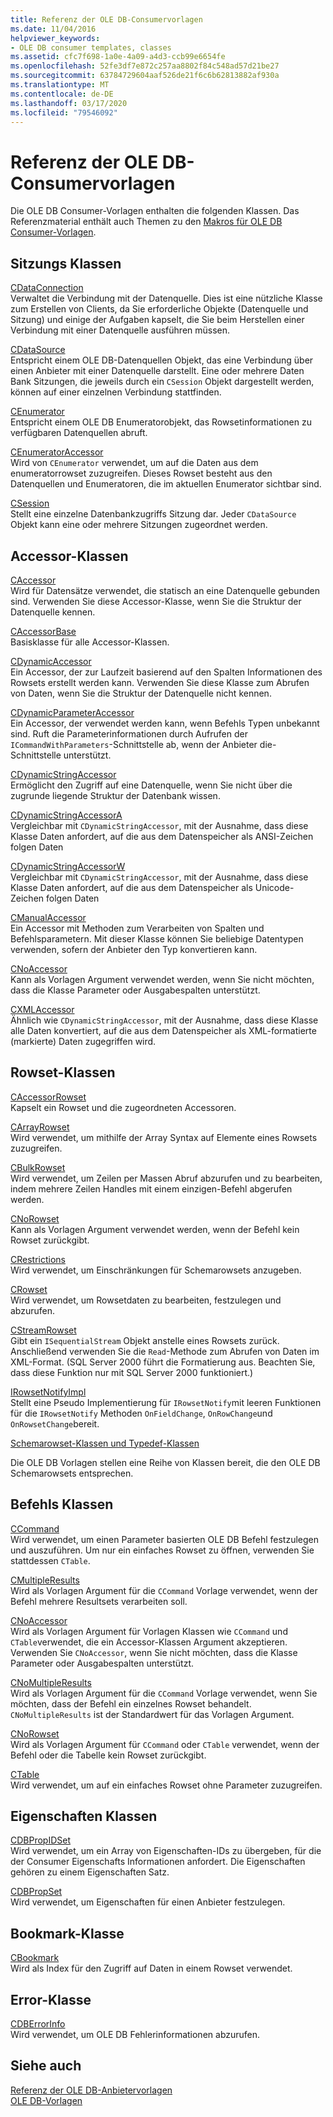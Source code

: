 ```yaml
---
title: Referenz der OLE DB-Consumervorlagen
ms.date: 11/04/2016
helpviewer_keywords:
- OLE DB consumer templates, classes
ms.assetid: cfc7f698-1a0e-4a09-a4d3-ccb99e6654fe
ms.openlocfilehash: 52fe3df7e872c257aa8802f84c548ad57d21be27
ms.sourcegitcommit: 63784729604aaf526de21f6c6b62813882af930a
ms.translationtype: MT
ms.contentlocale: de-DE
ms.lasthandoff: 03/17/2020
ms.locfileid: "79546092"
---
```

# <a name="ole-db-consumer-templates-reference"></a>Referenz der OLE DB-Consumervorlagen

Die OLE DB Consumer-Vorlagen enthalten die folgenden Klassen. Das Referenzmaterial enthält auch Themen zu den [Makros für OLE DB Consumer-Vorlagen](../../data/oledb/macros-and-global-functions-for-ole-db-consumer-templates.md).

## <a name="session-classes"></a>Sitzungs Klassen

[CDataConnection](../../data/oledb/cdataconnection-class.md)<br/>
Verwaltet die Verbindung mit der Datenquelle. Dies ist eine nützliche Klasse zum Erstellen von Clients, da Sie erforderliche Objekte (Datenquelle und Sitzung) und einige der Aufgaben kapselt, die Sie beim Herstellen einer Verbindung mit einer Datenquelle ausführen müssen.

[CDataSource](../../data/oledb/cdatasource-class.md)<br/>
Entspricht einem OLE DB-Datenquellen Objekt, das eine Verbindung über einen Anbieter mit einer Datenquelle darstellt. Eine oder mehrere Daten Bank Sitzungen, die jeweils durch ein `CSession` Objekt dargestellt werden, können auf einer einzelnen Verbindung stattfinden.

[CEnumerator](../../data/oledb/cenumerator-class.md)<br/>
Entspricht einem OLE DB Enumeratorobjekt, das Rowsetinformationen zu verfügbaren Datenquellen abruft.

[CEnumeratorAccessor](../../data/oledb/cenumeratoraccessor-class.md)<br/>
Wird von `CEnumerator` verwendet, um auf die Daten aus dem enumeratorrowset zuzugreifen. Dieses Rowset besteht aus den Datenquellen und Enumeratoren, die im aktuellen Enumerator sichtbar sind.

[CSession](../../data/oledb/csession-class.md)<br/>
Stellt eine einzelne Datenbankzugriffs Sitzung dar. Jeder `CDataSource` Objekt kann eine oder mehrere Sitzungen zugeordnet werden.

## <a name="accessor-classes"></a>Accessor-Klassen

[CAccessor](../../data/oledb/caccessor-class.md)<br/>
Wird für Datensätze verwendet, die statisch an eine Datenquelle gebunden sind. Verwenden Sie diese Accessor-Klasse, wenn Sie die Struktur der Datenquelle kennen.

[CAccessorBase](../../data/oledb/caccessorbase-class.md)<br/>
Basisklasse für alle Accessor-Klassen.

[CDynamicAccessor](../../data/oledb/cdynamicaccessor-class.md)<br/>
Ein Accessor, der zur Laufzeit basierend auf den Spalten Informationen des Rowsets erstellt werden kann. Verwenden Sie diese Klasse zum Abrufen von Daten, wenn Sie die Struktur der Datenquelle nicht kennen.

[CDynamicParameterAccessor](../../data/oledb/cdynamicparameteraccessor-class.md)<br/>
Ein Accessor, der verwendet werden kann, wenn Befehls Typen unbekannt sind. Ruft die Parameterinformationen durch Aufrufen der `ICommandWithParameters`-Schnittstelle ab, wenn der Anbieter die-Schnittstelle unterstützt.

[CDynamicStringAccessor](../../data/oledb/cdynamicstringaccessor-class.md)<br/>
Ermöglicht den Zugriff auf eine Datenquelle, wenn Sie nicht über die zugrunde liegende Struktur der Datenbank wissen.

[CDynamicStringAccessorA](../../data/oledb/cdynamicstringaccessora-class.md)<br/>
Vergleichbar mit `CDynamicStringAccessor`, mit der Ausnahme, dass diese Klasse Daten anfordert, auf die aus dem Datenspeicher als ANSI-Zeichen folgen Daten

[CDynamicStringAccessorW](../../data/oledb/cdynamicstringaccessorw-class.md)<br/>
Vergleichbar mit `CDynamicStringAccessor`, mit der Ausnahme, dass diese Klasse Daten anfordert, auf die aus dem Datenspeicher als Unicode-Zeichen folgen Daten

[CManualAccessor](../../data/oledb/cmanualaccessor-class.md)<br/>
Ein Accessor mit Methoden zum Verarbeiten von Spalten und Befehlsparametern. Mit dieser Klasse können Sie beliebige Datentypen verwenden, sofern der Anbieter den Typ konvertieren kann.

[CNoAccessor](../../data/oledb/cnoaccessor-class.md)<br/>
Kann als Vorlagen Argument verwendet werden, wenn Sie nicht möchten, dass die Klasse Parameter oder Ausgabespalten unterstützt.

[CXMLAccessor](../../data/oledb/cxmlaccessor-class.md)<br/>
Ähnlich wie `CDynamicStringAccessor`, mit der Ausnahme, dass diese Klasse alle Daten konvertiert, auf die aus dem Datenspeicher als XML-formatierte (markierte) Daten zugegriffen wird.

## <a name="rowset-classes"></a>Rowset-Klassen

[CAccessorRowset](../../data/oledb/caccessorrowset-class.md)<br/>
Kapselt ein Rowset und die zugeordneten Accessoren.

[CArrayRowset](../../data/oledb/carrayrowset-class.md)<br/>
Wird verwendet, um mithilfe der Array Syntax auf Elemente eines Rowsets zuzugreifen.

[CBulkRowset](../../data/oledb/cbulkrowset-class.md)<br/>
Wird verwendet, um Zeilen per Massen Abruf abzurufen und zu bearbeiten, indem mehrere Zeilen Handles mit einem einzigen-Befehl abgerufen werden.

[CNoRowset](../../data/oledb/cnorowset-class.md)<br/>
Kann als Vorlagen Argument verwendet werden, wenn der Befehl kein Rowset zurückgibt.

[CRestrictions](../../data/oledb/crestrictions-class.md)<br/>
Wird verwendet, um Einschränkungen für Schemarowsets anzugeben.

[CRowset](../../data/oledb/crowset-class.md)<br/>
Wird verwendet, um Rowsetdaten zu bearbeiten, festzulegen und abzurufen.

[CStreamRowset](../../data/oledb/cstreamrowset-class.md)<br/>
Gibt ein `ISequentialStream` Objekt anstelle eines Rowsets zurück. Anschließend verwenden Sie die `Read`-Methode zum Abrufen von Daten im XML-Format. (SQL Server 2000 führt die Formatierung aus. Beachten Sie, dass diese Funktion nur mit SQL Server 2000 funktioniert.)

[IRowsetNotifyImpl](../../data/oledb/irowsetnotifyimpl-class.md)<br/>
Stellt eine Pseudo Implementierung für `IRowsetNotify`mit leeren Funktionen für die `IRowsetNotify` Methoden `OnFieldChange`, `OnRowChange`und `OnRowsetChange`bereit.

[Schemarowset-Klassen und Typedef-Klassen](../../data/oledb/schema-rowset-classes-and-typedef-classes.md)

Die OLE DB Vorlagen stellen eine Reihe von Klassen bereit, die den OLE DB Schemarowsets entsprechen.

## <a name="command-classes"></a>Befehls Klassen

[CCommand](../../data/oledb/ccommand-class.md)<br/>
Wird verwendet, um einen Parameter basierten OLE DB Befehl festzulegen und auszuführen. Um nur ein einfaches Rowset zu öffnen, verwenden Sie stattdessen `CTable`.

[CMultipleResults](../../data/oledb/cmultipleresults-class.md)<br/>
Wird als Vorlagen Argument für die `CCommand` Vorlage verwendet, wenn der Befehl mehrere Resultsets verarbeiten soll.

[CNoAccessor](../../data/oledb/cnoaccessor-class.md)<br/>
Wird als Vorlagen Argument für Vorlagen Klassen wie `CCommand` und `CTable`verwendet, die ein Accessor-Klassen Argument akzeptieren. Verwenden Sie `CNoAccessor`, wenn Sie nicht möchten, dass die Klasse Parameter oder Ausgabespalten unterstützt.

[CNoMultipleResults](../../data/oledb/cnomultipleresults-class.md)<br/>
Wird als Vorlagen Argument für die `CCommand` Vorlage verwendet, wenn Sie möchten, dass der Befehl ein einzelnes Rowset behandelt. `CNoMultipleResults` ist der Standardwert für das Vorlagen Argument.

[CNoRowset](../../data/oledb/cnorowset-class.md)<br/>
Wird als Vorlagen Argument für `CCommand` oder `CTable` verwendet, wenn der Befehl oder die Tabelle kein Rowset zurückgibt.

[CTable](../../data/oledb/ctable-class.md)<br/>
Wird verwendet, um auf ein einfaches Rowset ohne Parameter zuzugreifen.

## <a name="property-classes"></a>Eigenschaften Klassen

[CDBPropIDSet](../../data/oledb/cdbpropidset-class.md)<br/>
Wird verwendet, um ein Array von Eigenschaften-IDs zu übergeben, für die der Consumer Eigenschafts Informationen anfordert. Die Eigenschaften gehören zu einem Eigenschaften Satz.

[CDBPropSet](../../data/oledb/cdbpropset-class.md)<br/>
Wird verwendet, um Eigenschaften für einen Anbieter festzulegen.

## <a name="bookmark-class"></a>Bookmark-Klasse

[CBookmark](../../data/oledb/cbookmark-class.md)<br/>
Wird als Index für den Zugriff auf Daten in einem Rowset verwendet.

## <a name="error-class"></a>Error-Klasse

[CDBErrorInfo](../../data/oledb/cdberrorinfo-class.md)<br/>
Wird verwendet, um OLE DB Fehlerinformationen abzurufen.

## <a name="see-also"></a>Siehe auch

[Referenz der OLE DB-Anbietervorlagen](../../data/oledb/ole-db-provider-templates-reference.md)<br/>
[OLE DB-Vorlagen](../../data/oledb/ole-db-templates.md)